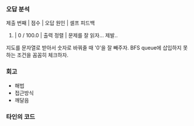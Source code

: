 ### 오답 분석
제출 번째 | 점수 | 오답 원인 | 셀프 피드백

1. |    0 / 100.0 | 출력 정렬 | 문제를 잘 읽자... 제발..

지도를 문자열로 받아서 숫자로 바꿔줄 때 '0'을 잘 빼주자.
BFS queue에 삽입하지 못하는 조건을 꼼꼼히 체크하자.

### 회고
- 해법
- 접근방식
- 깨달음

### 타인의 코드

